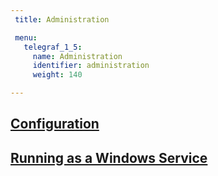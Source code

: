 ```yaml
---
 title: Administration

 menu:
   telegraf_1_5:
     name: Administration
     identifier: administration
     weight: 140

---
```


## [Configuration](/telegraf/v1.5/administration/configuration/)

## [Running as a Windows Service](/telegraf/v1.5/administration/windows_service/)
